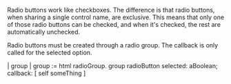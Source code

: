Radio buttons work like checkboxes. The difference is that radio buttons, when sharing a single control name, are exclusive. This means that only one of those radio buttons can be checked, and when it's checked, the rest are automatically unchecked.

Radio buttons must be created through a radio group. The callback is only called for the selected option.

| group |
group := html radioGroup.
group radioButton
	selected: aBoolean;
	callback: [ self someThing ]